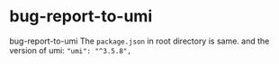 # bug-report-to-umi
bug-report-to-umi
The `package.json` in root directory is same. and the version of umi: `"umi": "^3.5.8",`
